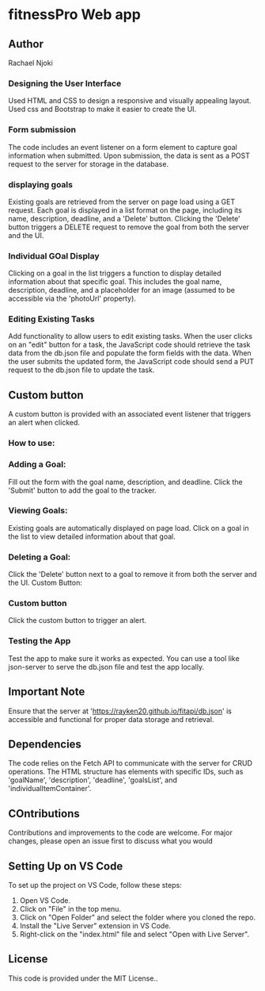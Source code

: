 
# fitnessPro Web app

## Author
Rachael Njoki


### Designing the User Interface
Used HTML and CSS to design a responsive and visually appealing layout. Used css and Bootstrap to make it easier to create the UI.

### Form submission
The code includes an event listener on a form element to capture goal information when submitted.
Upon submission, the data is sent as a POST request to the server for storage in the database.


### displaying goals
Existing goals are retrieved from the server on page load using a GET request.
Each goal is displayed in a list format on the page, including its name, description, deadline, and a 'Delete' button.
Clicking the 'Delete' button triggers a DELETE request to remove the goal from both the server and the UI.

### Individual GOal Display
Clicking on a goal in the list triggers a function to display detailed information about that specific goal.
This includes the goal name, description, deadline, and a placeholder for an image (assumed to be accessible via the 'photoUrl' property).

### Editing Existing Tasks
Add functionality to allow users to edit existing tasks. When the user clicks on an "edit" button for a task, the JavaScript code should retrieve the task data from the db.json file and populate the form fields with the data. When the user submits the updated form, the JavaScript code should send a PUT request to the db.json file to update the task.

## Custom button
A custom button is provided with an associated event listener that triggers an alert when clicked.

### How to use:
### Adding a Goal:
Fill out the form with the goal name, description, and deadline.
Click the 'Submit' button to add the goal to the tracker.

### Viewing Goals:
Existing goals are automatically displayed on page load.
Click on a goal in the list to view detailed information about that goal.

### Deleting a Goal:
Click the 'Delete' button next to a goal to remove it from both the server and the UI.
Custom Button:

### Custom button
Click the custom button to trigger an alert.

### Testing the App
Test the app to make sure it works as expected. You can use a tool like json-server to serve the db.json file and test the app locally.

## Important Note
Ensure that the server at 'https://rayken20.github.io/fitapi/db.json' is accessible and functional for proper data storage and retrieval.
## Dependencies
The code relies on the Fetch API to communicate with the server for CRUD operations.
The HTML structure has elements with specific IDs, such as 'goalName', 'description', 'deadline', 'goalsList', and 'individualItemContainer'.

## COntributions
Contributions and improvements to the code are welcome. For major changes, please open an issue first to discuss what you would


## Setting Up on VS Code
To set up the project on VS Code, follow these steps:
1. Open VS Code.
2. Click on "File" in the top menu.
3. Click on "Open Folder" and select the folder where you cloned the repo.
4. Install the "Live Server" extension in VS Code.
5. Right-click on the "index.html" file and select "Open with Live Server".

## License
This code is provided under the MIT License..

